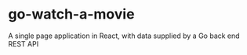 # go-watch-a-movie
A single page application in React, with data supplied by a Go back end REST API 

